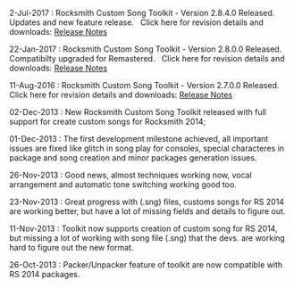 2-Jul-2017 : Rocksmith Custom Song Toolkit - Version 2.8.4.0 Released. &nbsp;&nbsp; Updates and new feature release.&nbsp;&nbsp; Click here for revision details and downloads:  [Release Notes](https://github.com/rscustom/rocksmith-custom-song-toolkit/releases/tag/2.8.4.0)

22-Jan-2017 : Rocksmith Custom Song Toolkit - Version 2.8.0.0 Released. &nbsp;&nbsp; Compatibilty upgraded for Remastered.&nbsp;&nbsp; Click here for revision details and downloads:  [Release Notes](https://github.com/rscustom/rocksmith-custom-song-toolkit/releases/tag/2.8.0.0)

11-Aug-2016 : Rocksmith Custom Song Toolkit - Version 2.7.0.0 Released. &nbsp;&nbsp; Click here for revision details and downloads:  [Release Notes](https://github.com/rscustom/rocksmith-custom-song-toolkit/releases/tag/2.7.0.0)

02-Dec-2013 : New Rocksmith Custom Song Toolkit released with full support for create custom songs for Rocksmith 2014;

01-Dec-2013 : The first development milestone achieved, all important issues are fixed like glitch in song play for consoles, special characteres in package and song creation and minor packages generation issues.

26-Nov-2013 : Good news, almost techniques working now, vocal arrangement and automatic tone switching working good too.

23-Nov-2013 : Great progress with (.sng) files, customs songs for RS 2014 are working better, but have a lot of missing fields and details to figure out.

11-Nov-2013 : Toolkit now supports creation of custom song for RS 2014, but missing a lot of working with song file (.sng) that the devs. are working hard to figure out the new format.

26-Oct-2013 : Packer/Unpacker feature of toolkit are now compatible with RS 2014 packages.
